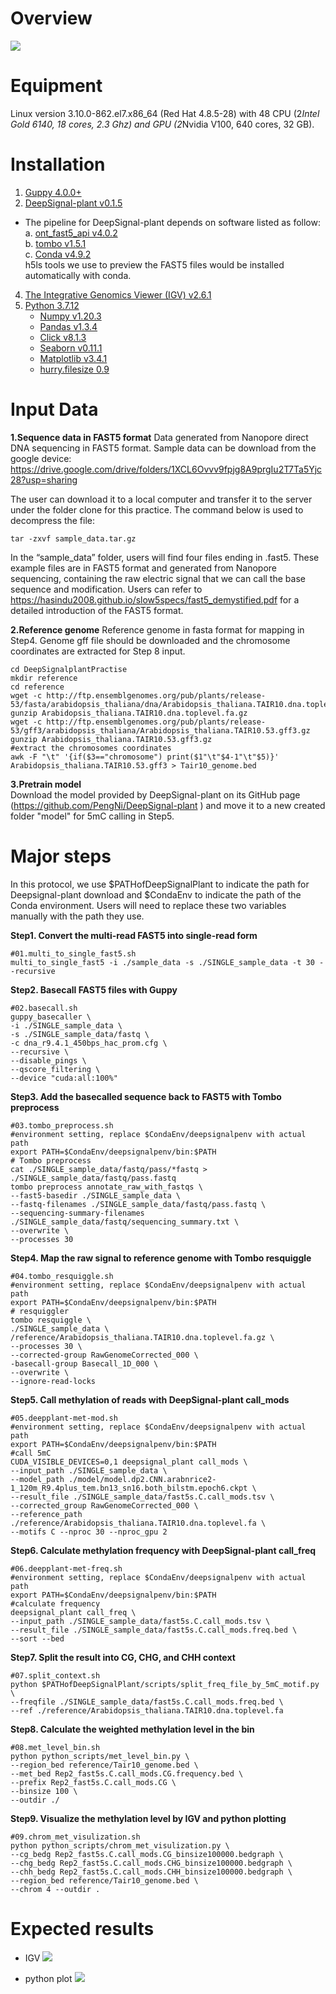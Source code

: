 # Overview
![](https://i.bmp.ovh/imgs/2022/07/15/a391a1e5c274bdf7.png)

# Equipment 

Linux version 3.10.0-862.el7.x86_64 (Red Hat 4.8.5-28) with 48 CPU (2*Intel Gold 6140, 18 cores, 2.3 Ghz) and GPU (2*Nvidia V100, 640 cores, 32 GB).

# Installation
1.	[Guppy 4.0.0+](https://timkahlke.github.io/LongRead_tutorials/BS_G.html)
2.	[DeepSignal-plant v0.1.5](https://github.com/PengNi/DeepSignal-plant)
* The pipeline for DeepSignal-plant depends on software listed as follow:  
  a.	[ont_fast5_api v4.0.2](https://github.com/nanoporetech/ont_fast5_api)  
  b.	[tombo v1.5.1](https://github.com/nanoporetech/tombo)  
  c.	[Conda v4.9.2](https://docs.conda.io/en/latest/)  
h5ls tools we use to preview the FAST5 files would be installed automatically with conda.
4.  [The Integrative Genomics Viewer (IGV) v2.6.1](https://software.broadinstitute.org/software/igv/)
5.  [Python 3.7.12](https://www.python.org/)
	* [Numpy v1.20.3](https://numpy.org/)
	* [Pandas v1.3.4](https://pandas.pydata.org/)
	* [Click v8.1.3](https://click.palletsprojects.com/en/8.1.x/)
	* [Seaborn v0.11.1](https://seaborn.pydata.org/)
	* [Matplotlib v3.4.1](https://matplotlib.org/)
	* [hurry.filesize 0.9](https://pypi.org/project/hurry.filesize/)

# Input Data

**1.Sequence data in FAST5 format**
Data generated from Nanopore direct DNA sequencing in FAST5 format.
Sample data can be download from the google device:   
https://drive.google.com/drive/folders/1XCL6Ovvv9fpjg8A9prgIu2T7Ta5Yjc28?usp=sharing

The user can download it to a local computer and transfer it to the server under the folder clone for this practice. The command below is used to decompress the file:

```
tar -zxvf sample_data.tar.gz 
```

In the “sample_data” folder, users will find four files ending in .fast5. These example files are in FAST5 format and generated from Nanopore sequencing, containing the raw electric signal that we can call the base sequence and modification. Users can refer to https://hasindu2008.github.io/slow5specs/fast5_demystified.pdf for a detailed introduction of the FAST5 format.

**2.Reference genome**
Reference genome in fasta format for mapping in Step4. Genome gff file should be downloaded and the chromosome coordinates are extracted for Step 8 input.
```
cd DeepSignalplantPractise
mkdir reference
cd reference
wget -c http://ftp.ensemblgenomes.org/pub/plants/release-53/fasta/arabidopsis_thaliana/dna/Arabidopsis_thaliana.TAIR10.dna.toplevel.fa.gz 
gunzip Arabidopsis_thaliana.TAIR10.dna.toplevel.fa.gz
wget -c http://ftp.ensemblgenomes.org/pub/plants/release-53/gff3/arabidopsis_thaliana/Arabidopsis_thaliana.TAIR10.53.gff3.gz 
gunzip Arabidopsis_thaliana.TAIR10.53.gff3.gz
#extract the chromosomes coordinates
awk -F "\t" '{if($3=="chromosome") print($1"\t"$4-1"\t"$5)}' Arabidopsis_thaliana.TAIR10.53.gff3 > Tair10_genome.bed
```

**3.Pretrain model**  
Download the model provided by DeepSignal-plant on its GitHub page (https://github.com/PengNi/DeepSignal-plant ) and move it to a new created folder "model" for 5mC calling in Step5.

# Major steps 

In this protocol, we use $PATHofDeepSignalPlant to indicate the path for Deepsignal-plant download and $CondaEnv to indicate the path of the Conda environment. Users will need to replace these two variables manually with the path they use.

**Step1. Convert the multi-read FAST5 into single-read form**
```
#01.multi_to_single_fast5.sh
multi_to_single_fast5 -i ./sample_data -s ./SINGLE_sample_data -t 30 --recursive
```

**Step2. Basecall FAST5 files with Guppy**

```
#02.basecall.sh
guppy_basecaller \
-i ./SINGLE_sample_data \
-s ./SINGLE_sample_data/fastq \
-c dna_r9.4.1_450bps_hac_prom.cfg \
--recursive \
--disable_pings \
--qscore_filtering \
--device "cuda:all:100%"
```

**Step3. Add the basecalled sequence back to FAST5 with Tombo preprocess**

```
#03.tombo_preprocess.sh
#environment setting, replace $CondaEnv/deepsignalpenv with actual path
export PATH=$CondaEnv/deepsignalpenv/bin:$PATH
# Tombo preprocess
cat ./SINGLE_sample_data/fastq/pass/*fastq > ./SINGLE_sample_data/fastq/pass.fastq
tombo preprocess annotate_raw_with_fastqs \
--fast5-basedir ./SINGLE_sample_data \
--fastq-filenames ./SINGLE_sample_data/fastq/pass.fastq \
--sequencing-summary-filenames ./SINGLE_sample_data/fastq/sequencing_summary.txt \
--overwrite \
--processes 30
```
**Step4. Map the raw signal to reference genome with Tombo resquiggle**

```
#04.tombo_resquiggle.sh
#environment setting, replace $CondaEnv/deepsignalpenv with actual path
export PATH=$CondaEnv/deepsignalpenv/bin:$PATH
# resquiggler
tombo resquiggle \
./SINGLE_sample_data \
/reference/Arabidopsis_thaliana.TAIR10.dna.toplevel.fa.gz \
--processes 30 \
--corrected-group RawGenomeCorrected_000 \
-basecall-group Basecall_1D_000 \
--overwrite \
--ignore-read-locks
```

**Step5. Call methylation of reads with DeepSignal-plant call_mods**
```
#05.deepplant-met-mod.sh
#environment setting, replace $CondaEnv/deepsignalpenv with actual path
export PATH=$CondaEnv/deepsignalpenv/bin:$PATH
#call 5mC
CUDA_VISIBLE_DEVICES=0,1 deepsignal_plant call_mods \
--input_path ./SINGLE_sample_data \
--model_path ./model/model.dp2.CNN.arabnrice2-1_120m_R9.4plus_tem.bn13_sn16.both_bilstm.epoch6.ckpt \
--result_file ./SINGLE_sample_data/fast5s.C.call_mods.tsv \
--corrected_group RawGenomeCorrected_000 \
--reference_path ./reference/Arabidopsis_thaliana.TAIR10.dna.toplevel.fa \
--motifs C --nproc 30 --nproc_gpu 2
```

**Step6. Calculate methylation frequency with DeepSignal-plant call_freq**
```
#06.deepplant-met-freq.sh
#environment setting, replace $CondaEnv/deepsignalpenv with actual path
export PATH=$CondaEnv/deepsignalpenv/bin:$PATH
#calculate frequency
deepsignal_plant call_freq \
--input_path ./SINGLE_sample_data/fast5s.C.call_mods.tsv \
--result_file ./SINGLE_sample_data/fast5s.C.call_mods.freq.bed \
--sort --bed
```

**Step7. Split the result into CG, CHG, and CHH context**
```
#07.split_context.sh
python $PATHofDeepSignalPlant/scripts/split_freq_file_by_5mC_motif.py \
--freqfile ./SINGLE_sample_data/fast5s.C.call_mods.freq.bed \
--ref ./reference/Arabidopsis_thaliana.TAIR10.dna.toplevel.fa
```

**Step8. Calculate the weighted methylation level in the bin**

```
#08.met_level_bin.sh
python python_scripts/met_level_bin.py \
--region_bed reference/Tair10_genome.bed \
--met_bed Rep2_fast5s.C.call_mods.CG.frequency.bed \
--prefix Rep2_fast5s.C.call_mods.CG \
--binsize 100 \
--outdir ./
```

**Step9. Visualize the methylation level by IGV and python plotting**

```
#09.chrom_met_visulization.sh
python python_scripts/chrom_met_visulization.py \
--cg_bedg Rep2_fast5s.C.call_mods.CG_binsize100000.bedgraph \
--chg_bedg Rep2_fast5s.C.call_mods.CHG_binsize100000.bedgraph \
--chh_bedg Rep2_fast5s.C.call_mods.CHH_binsize100000.bedgraph \
--region_bed reference/Tair10_genome.bed \
--chrom 4 --outdir .
```

# Expected results
* IGV
![](https://i.bmp.ovh/imgs/2022/07/15/6926219c876358d3.png)

* python plot
![](https://s3.bmp.ovh/imgs/2022/07/15/2d6b39652145e048.png)
